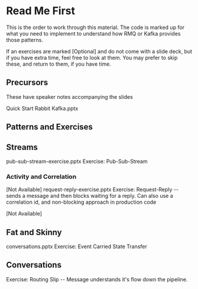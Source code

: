 # Read Me First #

This is the order to work through this material. The code is marked up for what you need to implement to understand how RMQ or Kafka provides those patterns.

If an  exercises are marked [Optional] and do not come with a slide deck, but if you have extra time, feel free to look at them.  You may prefer to skip these, and return to them, if you have time.

## Precursors ##

These have speaker notes accompanying the slides

Quick Start Rabbit Kafka.pptx

## Patterns and Exercises ##

## Streams ##

pub-sub-stream-exercise.pptx
Exercise: Pub-Sub-Stream

### Activity and Correlation ###

[Not Available] request-reply-exercise.pptx
Exercise: Request-Reply -- sends a message and then blocks waiting for a reply. Can also use a correlation id, and non-blocking approach in production code

[Not Available] 
## Fat and Skinny ##

conversations.pptx
Exercise: Event Carried State Transfer

## Conversations ##

Exercise: Routing Slip -- Message understands it's flow down the pipeline.
